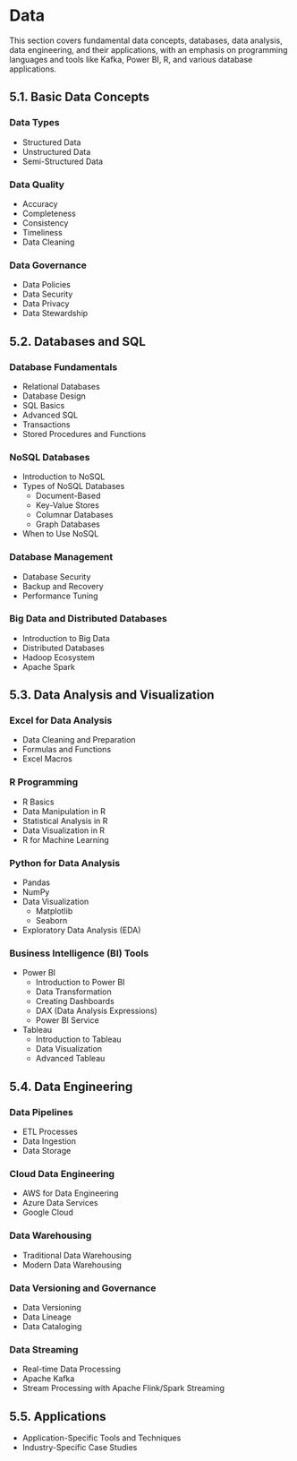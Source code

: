 # Data

This section covers fundamental data concepts, databases, data analysis, data engineering, and their applications, with an emphasis on programming languages and tools like Kafka, Power BI, R, and various database applications.

## 5.1. Basic Data Concepts

### Data Types

* Structured Data
* Unstructured Data
* Semi-Structured Data

### Data Quality

* Accuracy
* Completeness
* Consistency
* Timeliness
* Data Cleaning

### Data Governance

* Data Policies
* Data Security
* Data Privacy
* Data Stewardship

## 5.2. Databases and SQL

### Database Fundamentals

* Relational Databases
* Database Design
* SQL Basics
* Advanced SQL
* Transactions
* Stored Procedures and Functions

### NoSQL Databases

* Introduction to NoSQL
* Types of NoSQL Databases
  * Document-Based
  * Key-Value Stores
  * Columnar Databases
  * Graph Databases
* When to Use NoSQL

### Database Management

* Database Security
* Backup and Recovery
* Performance Tuning

### Big Data and Distributed Databases

* Introduction to Big Data
* Distributed Databases
* Hadoop Ecosystem
* Apache Spark

## 5.3. Data Analysis and Visualization

### Excel for Data Analysis

* Data Cleaning and Preparation
* Formulas and Functions
* Excel Macros

### R Programming

* R Basics
* Data Manipulation in R
* Statistical Analysis in R
* Data Visualization in R
* R for Machine Learning

### Python for Data Analysis

* Pandas
* NumPy
* Data Visualization
  * Matplotlib
  * Seaborn
* Exploratory Data Analysis (EDA)

### Business Intelligence (BI) Tools

* Power BI
  * Introduction to Power BI
  * Data Transformation
  * Creating Dashboards
  * DAX (Data Analysis Expressions)
  * Power BI Service
* Tableau
  * Introduction to Tableau
  * Data Visualization
  * Advanced Tableau

## 5.4. Data Engineering

### Data Pipelines

* ETL Processes
* Data Ingestion
* Data Storage

### Cloud Data Engineering

* AWS for Data Engineering
* Azure Data Services
* Google Cloud

### Data Warehousing

* Traditional Data Warehousing
* Modern Data Warehousing

### Data Versioning and Governance

* Data Versioning
* Data Lineage
* Data Cataloging

### Data Streaming

* Real-time Data Processing
* Apache Kafka
* Stream Processing with Apache Flink/Spark Streaming

## 5.5. Applications

* Application-Specific Tools and Techniques
* Industry-Specific Case Studies
